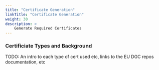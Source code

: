 ```yaml
---
title: "Certificate Generation"
linkTitle: "Certificate Generation"
weight: 30
description: >
    Generate Required Certificates
---
```


### Certificiate Types and Background

TODO: An intro to each type of cert used etc, links to the EU DGC repos documentation, etc


